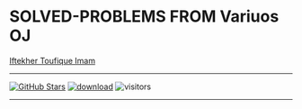 # SOLVED-PROBLEMS FROM Variuos OJ

[Iftekher Toufique Imam](https://github.com/toufique-imam)

---

[![GitHub Stars](https://img.shields.io/github/stars/toufique-imam/SOLVED-PROBLEMS?style=social)](https://github.com/toufique-imam/SOLVED-PROBLEMS)
[![download](https://img.shields.io/github/downloads/toufique-imam/SOLVED-PROBLEMS/total.svg)](https://github.com/toufique-imam/SOLVED-PROBLEMS)
![visitors](https://visitor-badge.glitch.me/badge?page_id=toufique-imam/SOLVED-PROBLEMS)

---
